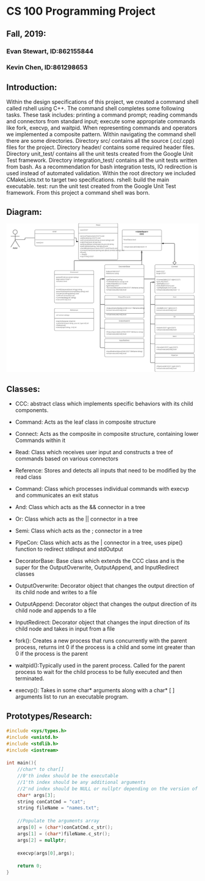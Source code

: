 # CS 100 Programming Project
## Fall, 2019: 
### Evan Stewart,	ID:862155844
### Kevin Chen,     ID:861298653

## Introduction:
Within the design specifications of this project, we created a command shell called rshell using C++.
The command shell completes some following tasks. 
These task includes: printing a command prompt; reading commands and connectors from 
standard input; execute some appropriate commands like fork, execvp, and waitpid.
When representing commands and operators we implemented a composite pattern.
Within navigating the command shell there are some directories.
Directory src/ contains all the source (.cc/.cpp) files for the project.
Directory header/ contains some required header files.
Directory unit_test/ contains all the unit tests created from the Google Unit Test framework.
Directory integration_test/ contains all the unit tests written from bash.
As a recommendation for bash integration tests, IO redirection is used instead of automated validation.
Within the root directory we included CMakeLists.txt to target two specifications.
rshell: build the main executable.
test: run the unit test created from the Google Unit Test framework.
From this project a command shell was born.

## Diagram:
![OMT Diagram](/images/LucidOMTDiagram.jpeg)

## Classes:
* CCC: abstract class which implements specific behaviors with its child components.
* Command: Acts as the leaf class in composite structure
* Connect: Acts as the composite in composite structure, containing lower Commands within it
* Read: Class which receives user input and constructs a tree of commands based on various connectors
* Reference: Stores and detects all inputs that need to be modified by the read class
* Command: Class which processes individual commands with execvp and communicates an exit status
* And: Class which acts as the && connector in a tree
* Or: Class which acts as the || connector in a tree
* Semi: Class which acts as the ; connector in a tree
* PipeCon: Class which acts as the | connector in a tree, uses pipe() function to redirect stdInput and stdOutput
* DecoratorBase: Base class which extends the CCC class and is the super for the OutputOverwrite, OutputAppend, and InputRedirect classes
* OutputOverwrite: Decorator object that changes the output direction of its child node and writes to a file 
* OutputAppend: Decorator object that changes the output direction of its child node and appends to a file
* InputRedirect: Decorator object that changes the input direction of its child node and takes in input from a file


* fork(): Creates a new process that runs concurrently with the parent process, returns int 0 if the process is a child and some int greater than 0 if the process is the parent
* waitpid():Typically used in the parent process. Called for the parent process to wait for the child process to be fully executed and then terminated. 
* execvp(): Takes in some char* arguments along with a char* [ ] arguments list to run an executable program.

## Prototypes/Research:
```c++
#include <sys/types.h>
#include <unistd.h>
#include <stdlib.h>
#include <iostream>

int main(){
	//char* to char[]
	//0'th index should be the executable
	//1'th index should be any additional arguments
	//2'nd index should be NULL or nullptr depending on the version of C++
	char* args[3];
	string conCatCmd = "cat";
	string fileName = "names.txt";

	//Populate the arguments array
	args[0] = (char*)conCatCmd.c_str();
	args[1] = (char*)fileName.c_str();
	args[2] = nullptr;

	execvp(args[0],args);
		
	return 0;
}
```
